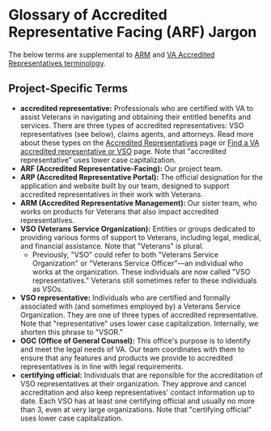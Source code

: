 # Glossary of Accredited Representative Facing (ARF) Jargon

The below terms are supplemental to [ARM](https://github.com/department-of-veterans-affairs/va.gov-team/blob/master/products/accredited-representation-management/research/terminology-definitions.md) and [VA Accredited Representatives terminology](https://www.benefits.va.gov/vso/).

## Project-Specific Terms
  
- **accredited representative:** Professionals who are certified with VA to assist Veterans in navigating and obtaining their entitled benefits and services. There are three types of accredited representatives: VSO representatives (see below), claims agents, and attorneys. Read more about these types on the [Accredited Representatives](https://www.benefits.va.gov/vso/) page or [Find a VA accredited representative or VSO](https://www.va.gov/get-help-from-accredited-representative/find-rep/) page. Note that "accredited representative" uses lower case capitalization.
- **ARF (Accredited Representative-Facing):** Our project team.
- **ARP (Accredited Representative Portal):** The official designation for the application and website built by our team, designed to support accredited representatives in their work with Veterans.
- **ARM (Accredited Representative Management):** Our sister team, who works on products for Veterans that also impact accredited representatives.
- **VSO (Veterans Service Organization):** Entities or groups dedicated to providing various forms of support to Veterans, including legal, medical, and financial assistance. Note that "Veterans" is plural.
  - Previously, "VSO" could refer to both "Veterans Service Organization" or "Veterans Service Officer"—an individual who works at the organization. These individuals are now called "VSO representatives." Veterans still sometimes refer to these individuals as VSOs.
- **VSO representative:** Individuals who are certified and formally associated with (and sometimes employed by) a Veterans Service Organization. They are one of three types of accredited representative. Note that "representative" uses lower case capitalization. Internally, we shorten this phrase to "VSOR."
- **OGC (Office of General Counsel):** This office's purpose is to identify and meet the legal needs of VA. Our team coordinates with them to ensure that any features and products we provide to accredited representatives is in line with legal requirements.
- **certifying official:** Individuals that are reponsible for the accreditation of VSO representatives at their organization. They approve and cancel accreditation and also keep representatives' contact information up to date. Each VSO has at least one certifying official and usually no more than 3, even at very large organizations. Note that "certifying official" uses lower case capitalization.
